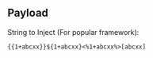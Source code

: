 ## Payload
String to Inject (For popular framework): 
```
{{1+abcxx}}${1+abcxx}<%1+abcxx%>[abcxx]
```
